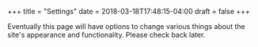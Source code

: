 +++
title = "Settings"
date = 2018-03-18T17:48:15-04:00
draft = false
+++

Eventually this page will have options to change various things about the site's appearance and functionality. Please check back later.
